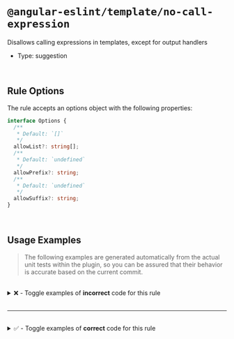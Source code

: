 <!--

  DO NOT EDIT.

  This markdown file was autogenerated using a mixture of the following files as the source of truth for its data:
  - ../../src/rules/no-call-expression.ts
  - ../../tests/rules/no-call-expression/cases.ts

  In order to update this file, it is therefore those files which need to be updated, as well as potentially the generator script:
  - ../../../../tools/scripts/generate-rule-docs.ts

-->

<br>

# `@angular-eslint/template/no-call-expression`

Disallows calling expressions in templates, except for output handlers

- Type: suggestion

<br>

## Rule Options

The rule accepts an options object with the following properties:

```ts
interface Options {
  /**
   * Default: `[]`
   */
  allowList?: string[];
  /**
   * Default: `undefined`
   */
  allowPrefix?: string;
  /**
   * Default: `undefined`
   */
  allowSuffix?: string;
}

```

<br>

## Usage Examples

> The following examples are generated automatically from the actual unit tests within the plugin, so you can be assured that their behavior is accurate based on the current commit.

<br>

<details>
<summary>❌ - Toggle examples of <strong>incorrect</strong> code for this rule</summary>

<br>

#### Default Config

```json
{
  "rules": {
    "@angular-eslint/template/no-call-expression": [
      "error"
    ]
  }
}
```

<br>

#### ❌ Invalid Code

```html
<div>{{ getInfo() }}</div>
        ~~~~~~~~~
```

<br>

---

<br>

#### Default Config

```json
{
  "rules": {
    "@angular-eslint/template/no-call-expression": [
      "error"
    ]
  }
}
```

<br>

#### ❌ Invalid Code

```html
<a href="{{ getUrls().user }}"></a>
            ~~~~~~~~~
```

<br>

---

<br>

#### Default Config

```json
{
  "rules": {
    "@angular-eslint/template/no-call-expression": [
      "error"
    ]
  }
}
```

<br>

#### ❌ Invalid Code

```html
<p [test]="test?.getInfo()"></p>
           ~~~~~~~~~~~~~~~
```

<br>

---

<br>

#### Default Config

```json
{
  "rules": {
    "@angular-eslint/template/no-call-expression": [
      "error"
    ]
  }
}
```

<br>

#### ❌ Invalid Code

```html
<a [href]="id && createUrl() && test($any)">info</a>
                 ~~~~~~~~~~~    ~~~~~~~~~~
{{ id || obj?.nested1() }}
         ~~~~~~~~~~~~~~
```

<br>

---

<br>

#### Default Config

```json
{
  "rules": {
    "@angular-eslint/template/no-call-expression": [
      "error"
    ]
  }
}
```

<br>

#### ❌ Invalid Code

```html
<a [href]="id ? a?.createUrl() : editUrl(3)">info</a>
                ~~~~~~~~~~~~~~   ~~~~~~~~~~
{{ 1 === 2 ? 3 : obj?.nested1() }}
                 ~~~~~~~~~~~~~~
```

<br>

---

<br>

#### Default Config

```json
{
  "rules": {
    "@angular-eslint/template/no-call-expression": [
      "error"
    ]
  }
}
```

<br>

#### ❌ Invalid Code

```html
{{ obj?.nested1() }} {{ obj!.nested1() }}
   ~~~~~~~~~~~~~~       ~~~~~~~~~~~~~~
<button [type]="obj!.$any(b)!.getType()">info</button>
                ~~~~~~~~~~~~~~~~~~~~~~~
<a [href]="obj.propertyA?.href()">info</a>
           ~~~~~~~~~~~~~~~~~~~~~
```

<br>

---

<br>

#### Default Config

```json
{
  "rules": {
    "@angular-eslint/template/no-call-expression": [
      "error"
    ]
  }
}
```

<br>

#### ❌ Invalid Code

```html
@if (foo()) {
     ~~~~~
  <div [id]="foo()"></div>
             ~~~~~
} @else if (foo()) {
            ~~~~~
  <div [id]="foo()"></div>
             ~~~~~
} @else {
  <div [id]="foo()"></div>
             ~~~~~
}
```

<br>

---

<br>

#### Default Config

```json
{
  "rules": {
    "@angular-eslint/template/no-call-expression": [
      "error"
    ]
  }
}
```

<br>

#### ❌ Invalid Code

```html
@switch (foo()) {
         ~~~~~
  @case(foo()) {
        ~~~~~
    <div [id]="foo()"></div>
               ~~~~~
  }
  @default {
    <div [id]="foo()"></div>
               ~~~~~
  }
}
```

<br>

---

<br>

#### Default Config

```json
{
  "rules": {
    "@angular-eslint/template/no-call-expression": [
      "error"
    ]
  }
}
```

<br>

#### ❌ Invalid Code

```html
@for (item of getFooList(); track item.getId()) {
              ~~~~~~~~~~~~        ~~~~~~~~~~~~
  <div [id]="foo()"></div>
             ~~~~~
} @empty {
  <div [id]="foo()"></div>
             ~~~~~
}
```

<br>

---

<br>

#### Default Config

```json
{
  "rules": {
    "@angular-eslint/template/no-call-expression": [
      "error"
    ]
  }
}
```

<br>

#### ❌ Invalid Code

```html
@defer (when foo(); prefetch when foo()) {
             ~~~~~                ~~~~~
  <div [id]="foo()"></div>
             ~~~~~
} @error {
  <div [id]="foo()"></div>
             ~~~~~
} @loading {
  <div [id]="foo()"></div>
             ~~~~~
} @placeholder {
  <div [id]="foo()"></div>
             ~~~~~
}
```

<br>

---

<br>

#### Default Config

```json
{
  "rules": {
    "@angular-eslint/template/no-call-expression": [
      "error"
    ]
  }
}
```

<br>

#### ❌ Invalid Code

```html
{{ foo(bar(), baz()) }}
   ~~~~~~~~~~~~~~~~~
```

<br>

---

<br>

#### Default Config

```json
{
  "rules": {
    "@angular-eslint/template/no-call-expression": [
      "error"
    ]
  }
}
```

<br>

#### ❌ Invalid Code

```html
{{ foo()() }}
   ~~~~~~~
   ~~~~~
```

<br>

---

<br>

#### Default Config

```json
{
  "rules": {
    "@angular-eslint/template/no-call-expression": [
      "error"
    ]
  }
}
```

<br>

#### ❌ Invalid Code

```html
{{ foo().bar() }}
   ~~~~~~~~~~~
   ~~~~~
```

<br>

---

<br>

#### Custom Config

```json
{
  "rules": {
    "@angular-eslint/template/no-call-expression": [
      "error",
      {
        "allowList": [
          "ok"
        ]
      }
    ]
  }
}
```

<br>

#### ❌ Invalid Code

```html
{{ notOk().ok() }}
   ~~~~~~~
```

</details>

<br>

---

<br>

<details>
<summary>✅ - Toggle examples of <strong>correct</strong> code for this rule</summary>

<br>

#### Default Config

```json
{
  "rules": {
    "@angular-eslint/template/no-call-expression": [
      "error"
    ]
  }
}
```

<br>

#### ✅ Valid Code

```html
{{ info }}
```

<br>

---

<br>

#### Default Config

```json
{
  "rules": {
    "@angular-eslint/template/no-call-expression": [
      "error"
    ]
  }
}
```

<br>

#### ✅ Valid Code

```html
<button type="button" (click)="handleClick()">Click Here</button>
```

<br>

---

<br>

#### Default Config

```json
{
  "rules": {
    "@angular-eslint/template/no-call-expression": [
      "error"
    ]
  }
}
```

<br>

#### ✅ Valid Code

```html
{{ $any(info) }}
```

<br>

---

<br>

#### Default Config

```json
{
  "rules": {
    "@angular-eslint/template/no-call-expression": [
      "error"
    ]
  }
}
```

<br>

#### ✅ Valid Code

```html
<input (change)="obj?.changeHandler()">
```

<br>

---

<br>

#### Default Config

```json
{
  "rules": {
    "@angular-eslint/template/no-call-expression": [
      "error"
    ]
  }
}
```

<br>

#### ✅ Valid Code

```html
<form [formGroup]="form" (ngSubmit)="form.valid || save()"></form>
```

<br>

---

<br>

#### Default Config

```json
{
  "rules": {
    "@angular-eslint/template/no-call-expression": [
      "error"
    ]
  }
}
```

<br>

#### ✅ Valid Code

```html
<form [formGroup]="form" (ngSubmit)="form.valid && save()"></form>
```

<br>

---

<br>

#### Default Config

```json
{
  "rules": {
    "@angular-eslint/template/no-call-expression": [
      "error"
    ]
  }
}
```

<br>

#### ✅ Valid Code

```html
<form [formGroup]="form" (ngSubmit)="id ? save() : edit()"></form>
```

<br>

---

<br>

#### Custom Config

```json
{
  "rules": {
    "@angular-eslint/template/no-call-expression": [
      "error",
      {
        "allowList": [
          "nested",
          "getHref"
        ],
        "allowPrefix": "$",
        "allowSuffix": "$"
      }
    ]
  }
}
```

<br>

#### ✅ Valid Code

```html
{{ obj?.nested() }} {{ obj!.nested() }}
<a [href]="getHref()">info</a>
{{ $validWithPrefix() }} {{ validWithSuffix$() }}
```

<br>

---

<br>

#### Default Config

```json
{
  "rules": {
    "@angular-eslint/template/no-call-expression": [
      "error"
    ]
  }
}
```

<br>

#### ✅ Valid Code

```html
@if (condition) {
  <div></div>
} @else if (otherCondition) {
  <div></div>
} @else {
  <div></div>
}
```

<br>

---

<br>

#### Default Config

```json
{
  "rules": {
    "@angular-eslint/template/no-call-expression": [
      "error"
    ]
  }
}
```

<br>

#### ✅ Valid Code

```html
@switch (condition) {
  @case(value) {
    <div></div>
  }
  @default {
    <div></div>
  }
}
```

<br>

---

<br>

#### Default Config

```json
{
  "rules": {
    "@angular-eslint/template/no-call-expression": [
      "error"
    ]
  }
}
```

<br>

#### ✅ Valid Code

```html
@for (item of list; track item.id)) {
  <div></div>
} @empty {
  <div></div>
}
```

<br>

---

<br>

#### Default Config

```json
{
  "rules": {
    "@angular-eslint/template/no-call-expression": [
      "error"
    ]
  }
}
```

<br>

#### ✅ Valid Code

```html
@defer (on viewport(ref); prefetch on viewport(ref)) {
  <div></div>
} @error {
  <div></div>
} @loading {
  <div></div>
} @placeholder {
  <div></div>
}
```

</details>

<br>
